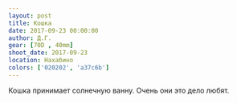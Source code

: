 ```yaml
---
layout: post
title: Кошка
date: 2017-09-23 00:00:00
author: Д.Г.
gear: [70D , 40mm]
shoot_date: 2017-09-23
location: Нахабино
colors: ['020202', 'a37c6b']
---
```

Кошка принимает солнечную ванну. Очень они это дело любят.
